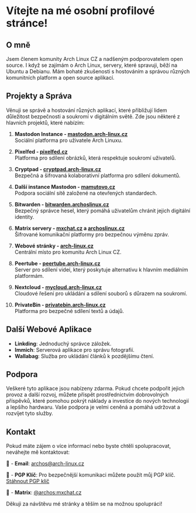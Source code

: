 
# Vítejte na mé osobní profilové stránce!

## O mně
Jsem členem komunity Arch Linux CZ a nadšeným podporovatelem open source. I když se zajímám o Arch Linux, servery, které spravuji, běží na Ubuntu a Debianu. Mám bohaté zkušenosti s hostováním a správou různých komunitních platform a open source aplikací.

## Projekty a Správa
Věnuji se správě a hostování různých aplikací, které přibližují lidem důležitost bezpečnosti a soukromí v digitálním světě. Zde jsou některé z hlavních projektů, které nabízím:

1. **Mastodon Instance - [mastodon.arch-linux.cz](https://mastodon.arch-linux.cz)**  
   Sociální platforma pro uživatele Arch Linuxu.
   
2. **Pixelfed - [pixelfed.cz](https://pixelfed.cz)**  
   Platforma pro sdílení obrázků, která respektuje soukromí uživatelů.

3. **Cryptpad - [cryptpad.arch-linux.cz](https://cryptpad.arch-linux.cz)**  
   Bezpečná a šifrovaná kolaborativní platforma pro sdílení dokumentů.

4. **Další instance Mastodon - [mamutovo.cz](https://mamutovo.cz)**  
   Podpora sociální sítě založené na otevřených standardech.

5. **Bitwarden - [bitwarden.archoslinux.cz](https://bitwarden.archoslinux.cz)**  
   Bezpečný správce hesel, který pomáhá uživatelům chránit jejich digitální identity.

6. **Matrix servery - [mxchat.cz](https://mxchat.cz) a [archoslinux.cz](https://element.archoslinux.cz)**  
   Šifrované komunikační platformy pro bezpečnou výměnu zpráv.

7. **Webové stránky - [arch-linux.cz](https://arch-linux.cz)**  
   Centrální místo pro komunitu Arch Linux CZ.

8. **Peertube - [peertube.arch-linux.cz](https://peertube.arch-linux.cz)**  
   Server pro sdílení videí, který poskytuje alternativu k hlavním mediálním platformám.

9. **Nextcloud - [mycloud.arch-linux.cz](https://mycloud.arch-linux.cz)**  
   Cloudové řešení pro ukládání a sdílení souborů s důrazem na soukromí.

10. **PrivateBin - [privatebin.arch-linux.cz](https://privatebin.arch-linux.cz)**  
    Platforma pro bezpečné sdílení textů a údajů.

## Další Webové Aplikace
- **Linkding**: Jednoduchý správce záložek.
- **Immich**: Serverová aplikace pro správu fotografií.
- **Wallabag**: Služba pro ukládání článků k pozdějšímu čtení.

## Podpora
Veškeré tyto aplikace jsou nabízeny zdarma. Pokud chcete podpořit jejich provoz a další rozvoj, můžete přispět prostřednictvím dobrovolných příspěvků, které pomohou pokrýt náklady a investice do nových technologií a lepšího hardwaru. Vaše podpora je velmi ceněná a pomáhá udržovat a rozvíjet tyto služby.

## Kontakt
Pokud máte zájem o více informací nebo byste chtěli spolupracovat, neváhejte mě kontaktovat:

📧 - **Email**: [archos@arch-linux.cz](mailto:archos@ach-linux.cz)

🔐 - **PGP Klíč**:  Pro bezpečnější komunikaci můžete použít můj PGP klíč. [Stáhnout PGP klíč <i class="fa fa-key"></i>](https://keys.openpgp.org/vks/v1/by-fingerprint/DB711DE3EA9FAAFB313AEE4CF736D5CD9CED44E8)
 
💬 - **Matrix**: [@archos:mxchat.cz](https://matrix.to/#/@archos:mxchat.cz)




Děkuji za návštěvu mé stránky a těším se na možnou spolupráci!

